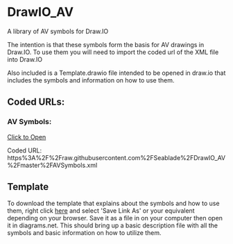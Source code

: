 # DrawIO_AV
A library of AV symbols for Draw.IO

The intention is that these symbols form the basis for AV drawings in Draw.IO.  To use them you will need to import the coded url of the XML file into Draw.IO

Also included is a Template.drawio file intended to be opened in draw.io that includes the symbols and information on how to use them.

## Coded URLs:
### AV Symbols: 
[Click to Open](https://www.draw.io/?splash=0&clibs=Uhttps%3A%2F%2Fraw.githubusercontent.com%2FSeablade%2FDrawIO_AV%2Fmaster%2FAVSymbols.xml)

Coded URL: https%3A%2F%2Fraw.githubusercontent.com%2FSeablade%2FDrawIO_AV%2Fmaster%2FAVSymbols.xml

## Template

To download the template that explains about the symbols and how to use them, right click [here](https://raw.githubusercontent.com/Seablade/DrawIO_AV/master/Template.drawio) and select 'Save Link As' or your equivalent depending on your browser.  Save it as a file in on your computer then open it in diagrams.net.  This should bring up a basic description file with all the symbols and basic information on how to utilize them.
